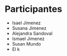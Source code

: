 # Participantes

* Isael Jimenez
* Susana Jimenez
* Alejandra Sandoval
* Ismael Jimenez
* Susan Mundo
* El k